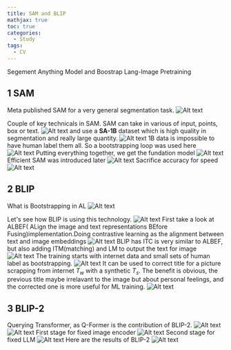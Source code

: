 ```yaml
---
title: SAM and BLIP
mathjax: true
toc: true
categories:
  - Study
tags:
  - CV
---
```


Segement Anything Model and Boostrap Lang-Image Pretraining

## 1 SAM 
Meta published SAM for a very general segmentation task.
![Alt text](/code23/assets/images/2024/24-06-16-SAM_files/sampaper.png)

Couple of key technicals in SAM. SAM can take in various of input, points, box or text. 
![Alt text](/code23/assets/images/2024/24-06-16-SAM_files/samoverview.png)
and use a **SA-1B** dataset which is high quality in segmentation and really large quantity.
![Alt text](/code23/assets/images/2024/24-06-16-SAM_files/samdata.png)
1B data is impossible to have human label them all. So a bootstrapping loop was used here
![Alt text](/code23/assets/images/2024/24-06-16-SAM_files/samstep.png)
Putting everything together, we get the fundation model
![Alt text](/code23/assets/images/2024/24-06-16-SAM_files/sam.png)
Efficient SAM was introduced later 
![Alt text](/code23/assets/images/2024/24-06-16-SAM_files/effisampaper.png)
Sacrifice accuracy for speed
![Alt text](/code23/assets/images/2024/24-06-16-SAM_files/effisamres.png)
## 2 BLIP
What is Bootstrapping in AL
![Alt text](/code23/assets/images/2024/24-06-16-SAM_files/bootstrapping.png) 

Let's see how BLIP is using this technology.
![Alt text](/code23/assets/images/2024/24-06-16-SAM_files/blippaper.png)
First take a look at ALBEF(
ALign the image and text representations BEfore Fusing)implementation.Doing contrastive learning as the alignment between text and image embeddings
![Alt text](/code23/assets/images/2024/24-06-16-SAM_files/albef.png)
BLIP has ITC is very similar to ALBEF, but also adding ITM(matching) and LM to output the text for image
![Alt text](/code23/assets/images/2024/24-06-16-SAM_files/blip.png)
The training starts with internet data and small sets of human label as bootstrapping.
![Alt text](/code23/assets/images/2024/24-06-16-SAM_files/bliptrain.png)
It can be used to correct title for a picture scrapping from internet $T_w$ with a synthetic $T_s$. The benefit is obvious, the previous title maybe irrelavant to the image but about personal feelings, and the corrected one is more useful for ML training.
![Alt text](/code23/assets/images/2024/24-06-16-SAM_files/twts.png)

## 3 BLIP-2
Querying Transformer, as Q-Former is the contribution of BLIP-2.
![Alt text](/code23/assets/images/2024/24-06-16-SAM_files/blip2paper.png)
![Alt text](/code23/assets/images/2024/24-06-16-SAM_files/blip2overview.png)
First stage for fixed image encoder
![Alt text](/code23/assets/images/2024/24-06-16-SAM_files/blip2detail.png)
Second stage for fixed LLM
![Alt text](/code23/assets/images/2024/24-06-16-SAM_files/blip2.png)
Here are the results of BLIP-2
![Alt text](/code23/assets/images/2024/24-06-16-SAM_files/blip2res.png)
